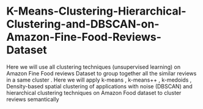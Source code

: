 # K-Means-Clustering-Hierarchical-Clustering-and-DBSCAN-on-Amazon-Fine-Food-Reviews-Dataset
Here we will use all clustering techniques (unsupervised learning) on Amazon Fine Food reviews Dataset to group together all the similar reviews in a same cluster . Here we will apply k-means , k-means++ , k-medoids , Density-based spatial clustering of applications with noise (DBSCAN) and hierarchical clustering techniques on Amazon Food dataset to cluster reviews semantically
